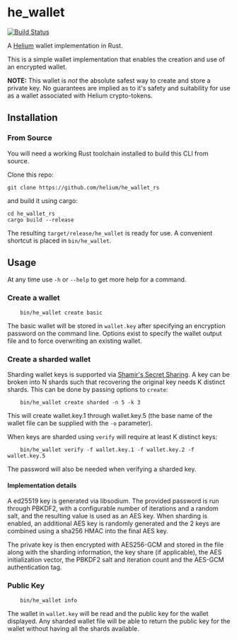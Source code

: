 # he_wallet

[![Build Status](https://travis-ci.com/helium/he_wallet_rs.svg?branch=master)](https://travis-ci.com/helium/he_wallet_rs)

A [Helium](https://helium.com) wallet implementation in Rust.

This is a simple wallet implementation that enables the creation and
use of an encrypted wallet.

**NOTE:** This wallet is _not_ the absolute safest way to create and
store a private key. No guarantees are implied as to it's safety and
suitability for use as a wallet associated with Helium crypto-tokens.

## Installation

### From Source

You will need a working Rust toolchain installed to build this CLI
from source.

Clone this repo:

```
git clone https://github.com/helium/he_wallet_rs
```

and build it using cargo:

```
cd he_wallet_rs
cargo build --release
```

The resulting `target/release/he_wallet` is ready for use. A
convenient shortcut is placed in `bin/he_wallet`.

## Usage

At any time use `-h` or `--help` to get more help for a command.

### Create a wallet

```
    bin/he_wallet create basic
```

The basic wallet will be stored in `wallet.key` after specifying an
encryption password on the command line. Options exist to specify the
wallet output file and to force overwriting an existing wallet.

### Create a sharded wallet

Sharding wallet keys is supported via [Shamir's Secret
Sharing](https://github.com/dsprenkels/sss).  A key can be broken into
N shards such that recovering the original key needs K distinct
shards. This can be done by passing options to `create`:

```
    bin/he_wallet create sharded -n 5 -k 3
```

This will create wallet.key.1 through wallet.key.5 (the base name of
the wallet file can be supplied with the `-o` parameter).

When keys are sharded using `verify` will require at least K distinct
keys:

```
    bin/he_wallet verify -f wallet.key.1 -f wallet.key.2 -f wallet.key.5
```

The password will also be needed when verifying a sharded key.

#### Implementation details

A ed25519 key is generated via libsodium. The provided password is run
through PBKDF2, with a configurable number of iterations and a random
salt, and the resulting value is used as an AES key. When sharding is
enabled, an additional AES key is randomly generated and the 2 keys
are combined using a sha256 HMAC into the final AES key.

The private key is then encrypted with AES256-GCM and stored in the
file along with the sharding information, the key share (if
applicable), the AES initialization vector, the PBKDF2 salt and
iteration count and the AES-GCM authentication tag.


### Public Key

```
    bin/he_wallet info
```

The wallet in `wallet.key` will be read and the public key for the
wallet displayed. Any sharded wallet file will be able to return the
public key for the wallet without having all the shards available.

